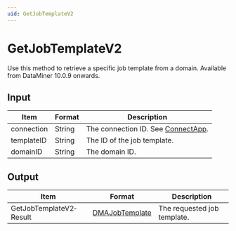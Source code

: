 ```yaml
---
uid: GetJobTemplateV2
---
```


# GetJobTemplateV2

Use this method to retrieve a specific job template from a domain. Available from DataMiner 10.0.9 onwards.

## Input

| Item       | Format | Description                                          |
|------------|--------|------------------------------------------------------|
| connection | String | The connection ID. See [ConnectApp](xref:ConnectApp). |
| templateID | String | The ID of the job template.                          |
| domainID   | String | The domain ID.                                       |

## Output

| Item                    | Format                                                       | Description                 |
|-------------------------|--------------------------------------------------------------|-----------------------------|
| GetJobTemplateV2­Result | [DMAJobTemplate](xref:DMAJobTemplate) | The requested job template. |
